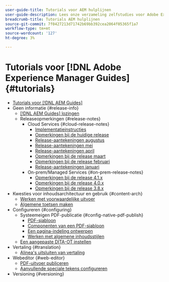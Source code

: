```yaml
---
user-guide-title: Tutorials voor AEM hulplijnen
user-guide-description: Lees onze verzameling zelfstudies voor Adobe Experience Manager-hulplijnen.
breadcrumb-title: Tutorials AEM hulplijnen
source-git-commit: 7f0427213d71742b69bb392cea2064f05365f1a7
workflow-type: tm+mt
source-wordcount: '127'
ht-degree: 3%

---
```



# Tutorials voor [!DNL Adobe Experience Manager Guides] {#tutorials}

+ [Tutorials voor [!DNL AEM Guides]](overview.md)
+ Geen informatie {#release-info}
   + [[!DNL AEM Guides] lozingen](./release-info/latest-release-info.md)
   + Releaseopmerkingen {#release-notes}
      + Cloud Services {#cloud-release-notes}
         + [Implementatieinstructies](./release-info/deploy-xml-on-aemaacs.md)
         + [Opmerkingen bij de huidige release](./release-info/release-notes-2022.9.0.md)
         + [Release-aantekeningen augustus](./release-info/release-notes-2022.8.0.md)
         + [Release-aantekeningen mei](./release-info/release-notes-2022.5.0.md)
         + [Release-aantekeningen april](./release-info/release-notes-2022.4.0.md)
         + [Opmerkingen bij de release maart](./release-info/release-notes-2022.3.0.md)
         + [Opmerkingen bij de release februari](./release-info/release-notes-2022.2.0.md)
         + [Release-aantekeningen januari](./release-info/release-notes-2022.1.0.md)
      + On-prem/Managed Services {#on-prem-release-notes}
         + [Opmerkingen bij de release 4.1.x](./release-info/release-notes-4.1.md)
         + [Opmerkingen bij de release 4.0.x](https://helpx.adobe.com/xml-documentation-for-experience-manager/release-note/release-notes-xml-documentation-solution-4-0.html)
         + [Opmerkingen bij de release 3.8.x](https://helpx.adobe.com/xml-documentation-for-experience-manager/release-note/release-notes-xml-documentation-solution-3-8.html)
+ Kwesties voor inhoudsarchitectuur en gebruik {#content-arch}
   + [Werken met voorwaardelijke uitvoer](./content-architecture/create-and-use-conditions.md)
   + [Algemene toetsen maken](./content-architecture/create-global-keys.md)
+ Configureren {#configuring}
   + Systeemeigen PDF-publicatie {#config-native-pdf-publish}
      + [PDF-sjabloon](./native-pdf/pdf-template.md)
      + [Componenten van een PDF-sjabloon](./native-pdf/components-pdf-template.md)
      + [Een pagina-indeling ontwerpen](./native-pdf/design-page-layout.md)
      + [Werken met algemene inhoudsstijlen](./native-pdf/stylesheet.md)
   + [Een aangepaste DITA-OT instellen](./configuring/setup-a-custom-dita-ot.md)
+ Vertaling {#translation}
   + [Alinea&#39;s uitsluiten van vertaling](./translation/exclude-paragraphs-from-translation.md)
+ Webeditor {#web-editor}
   + [PDF-uitvoer publiceren](./web-editor/native-pdf-web-editor.md)
   + [Aanvullende speciale tekens configureren](./web-editor/configure-additional-special-characters.md)
+ Versioning {#versioning}

